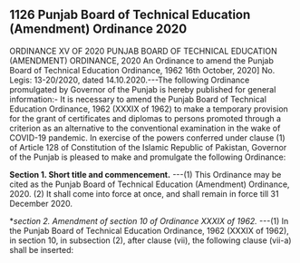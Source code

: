 ## 1126 Punjab Board of Technical Education (Amendment) Ordinance 2020
 
ORDINANCE XV OF 2020
PUNJAB BOARD OF TECHNICAL EDUCATION
(AMENDMENT) ORDINANCE, 2020
An Ordinance to amend the Punjab Board
of Technical Education Ordinance, 1962
16th October, 2020]
No. Legis: 13-20/2020, dated 14.10.2020.---The following Ordinance promulgated by Governor of the Punjab is hereby published for general information:-
It is necessary to amend the Punjab Board of Technical Education Ordinance, 1962 (XXXIX of 1962) to make a temporary provision for the grant of certificates and diplomas to persons promoted through a criterion as an alternative to the conventional examination in the wake of COVID-19 pandemic.
In exercise of the powers conferred under clause (1) of Article 128 of Constitution of the Islamic Republic of Pakistan, Governor of the Punjab is pleased to make and promulgate the following Ordinance:

**Section 1. Short title and commencement.**
---(1) This Ordinance may be cited as the Punjab Board of Technical Education (Amendment) Ordinance, 2020.
   (2) It shall come into force at once, and shall remain in force till 31 December 2020.

 

**section 2. Amendment of section 10 of Ordinance XXXIX of 1962.*
---(1) In the Punjab Board of Technical Education Ordinance, 1962 (XXXIX of 1962), in section 10, in subsection (2), after clause (vii), the following clause (vii-a) shall be inserted:

